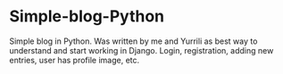 # Simple-blog-Python
Simple blog in Python. 
Was written by me and Yurrili as best way to understand and start working in Django.
Login, registration, adding new entries, user has profile image, etc.
